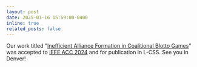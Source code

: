 ```yaml
---
layout: post
date: 2025-01-16 15:59:00-0400
inline: true
related_posts: false
---
```


Our work titled "[Inefficient Alliance Formation in Coalitional Blotto Games](https://ieeexplore.ieee.org/abstract/document/10794677)" was accepted to [IEEE ACC 2024](https://acc2025.a2c2.org) and for publication in L-CSS. See you in Denver!